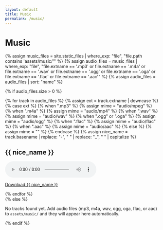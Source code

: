 ```yaml
---
layout: default
title: Music
permalink: /music/
---
```


# Music

{% assign music_files = site.static_files | where_exp: "file", "file.path contains 'assets/music/'" %}
{% assign audio_files = music_files | where_exp: "file", "file.extname == '.mp3' or file.extname == '.m4a' or file.extname == '.wav' or file.extname == '.ogg' or file.extname == '.oga' or file.extname == '.flac' or file.extname == '.aac'" %}
{% assign audio_files = audio_files | sort: "name" %}

{% if audio_files.size > 0 %}
<div class="music-library">
  {% for track in audio_files %}
    {% assign ext = track.extname | downcase %}
    {% case ext %}
      {% when ".mp3" %}
        {% assign mime = "audio/mpeg" %}
      {% when ".m4a" %}
        {% assign mime = "audio/mp4" %}
      {% when ".wav" %}
        {% assign mime = "audio/wav" %}
      {% when ".ogg" or ".oga" %}
        {% assign mime = "audio/ogg" %}
      {% when ".flac" %}
        {% assign mime = "audio/flac" %}
      {% when ".aac" %}
        {% assign mime = "audio/aac" %}
      {% else %}
        {% assign mime = "" %}
    {% endcase %}
    {% assign nice_name = track.basename | replace: "-", " " | replace: "_", " " | capitalize %}
    <article class="music-track">
      <h2>{{ nice_name }}</h2>
      <audio controls preload="metadata">
        <source src="{{ track.path | relative_url }}"{% if mime != "" %} type="{{ mime }}"{% endif %}>
        Your browser does not support the audio element. You can <a href="{{ track.path | relative_url }}">download {{ nice_name }}</a> instead.
      </audio>
      <p><a href="{{ track.path | relative_url }}">Download {{ nice_name }}</a></p>
    </article>
  {% endfor %}
</div>
{% else %}
<p>No tracks found yet. Add audio files (mp3, m4a, wav, ogg, oga, flac, or aac) to <code>assets/music/</code> and they will appear here automatically.</p>
{% endif %}
